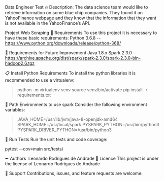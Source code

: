 Data Engineer Test 🔥
Description:
The data science team would like to retrieve information on some blue chip companies.
They found it on YahooFinance webpage and they know that the information that they
want is not available in the YahooFinance’s API.

Project Web Scraping
📗 Requirements
To use this project it is necessary to have these basic requirements:
Python 3.6.8 -- https://www.python.org/downloads/release/python-368/


📗 Requirements for Future Improvement
Java 1.8.x
Spark 2.3.0 -- https://archive.apache.org/dist/spark/spark-2.3.0/spark-2.3.0-bin-hadoop2.6.tgz

📋 Install Python Requirements
To install the python libraries it is recommended to use a virtualenv:
> python -m virtualenv venv
> source venv/bin/activate
> pip install -r requirements.txt

🔧 Path Environments to use spark
Consider the following environment variables:
> JAVA_HOME=/usr/lib/jvm/java-8-openjdk-amd64
> SPARK_HOME=/usr/local/spark
> PYSPARK_PYTHON=/usr/bin/python3
> PYSPARK_DRIVER_PYTHON=/usr/bin/python3

🚩 Run Tests
Run the unit tests and code coverage:

pytest --cov=main src/tests/

✒ Authors ️
Leonardo Rodrigues de Andrade
📄 Licence
This project is under the license of Leonardo Rodrigues de Andrade

🤝 Support
Contributions, issues, and feature requests are welcome.
